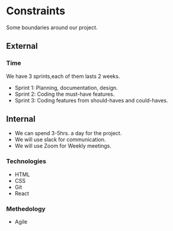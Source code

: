 # Constraints

Some boundaries around our project.

## External

### Time

We have 3 sprints,each of them lasts 2 weeks.

- Sprint 1: Planning, documentation, design.
- Sprint 2: Coding the must-have features.
- Sprint 3: Coding features from should-haves and could-haves.

## Internal

- We can spend 3-5hrs. a day for the project.
- We will use slack for communication.
- We will use Zoom for Weekly meetings.

### Technologies

- HTML
- CSS
- Git
- React

### Methedology

- Agile